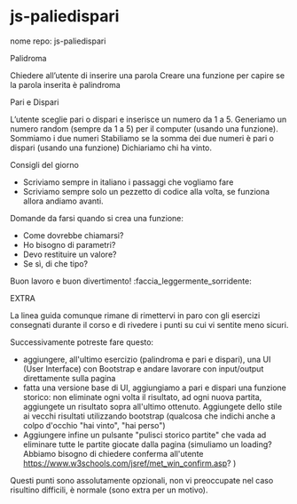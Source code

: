 # js-paliedispari

nome repo: js-paliedispari

Palidroma

Chiedere all’utente di inserire una parola
Creare una funzione per capire se la parola inserita è palindroma


Pari e Dispari

L’utente sceglie pari o dispari e inserisce un numero da 1 a 5. Generiamo un numero random (sempre da 1 a 5) per il computer (usando una funzione).
Sommiamo i due numeri
Stabiliamo se la somma dei due numeri è pari o dispari (usando una funzione) 
Dichiariamo chi ha vinto.

Consigli del giorno
- Scriviamo sempre in italiano i passaggi che vogliamo fare
- Scriviamo sempre solo un pezzetto di codice alla volta, se funziona allora andiamo avanti.

Domande da farsi quando si crea una funzione:
- Come dovrebbe chiamarsi?
- Ho bisogno di parametri?
- Devo restituire un valore?
- Se sì, di che tipo?

Buon lavoro e buon divertimento! :faccia_leggermente_sorridente:

EXTRA

La linea guida comunque rimane di rimettervi in paro con gli esercizi consegnati durante il corso e di rivedere i punti su cui vi sentite meno sicuri.

Successivamente potreste fare questo:

- aggiungere, all'ultimo esercizio (palindroma e pari e dispari), una UI (User Interface) con Bootstrap e andare lavorare con input/output direttamente sulla pagina
- fatta una versione base di UI, aggiungiamo a pari e dispari una funzione storico: non eliminate ogni volta il risultato, ad ogni nuova partita, aggiungete un risultato sopra all'ultimo ottenuto. Aggiungete dello stile ai vecchi risultati utilizzando bootstrap (qualcosa che indichi anche a colpo d'occhio "hai vinto", "hai perso")
- Aggiungere infine un pulsante "pulisci storico partite" che vada ad eliminare tutte le partite giocate dalla pagina (simuliamo un loading? Abbiamo bisogno di chiedere conferma all'utente https://www.w3schools.com/jsref/met_win_confirm.asp? )

Questi punti sono assolutamente opzionali, non vi preoccupate nel caso risultino difficili, è normale (sono extra per un motivo).